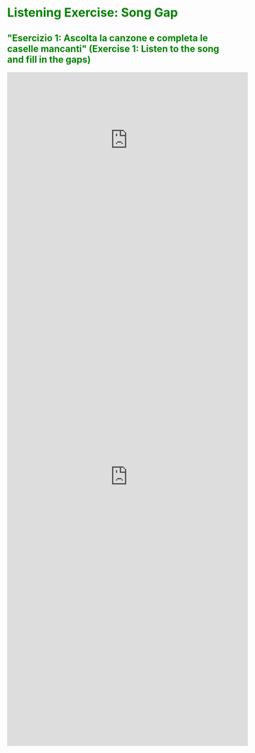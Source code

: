 <h1 style="color:green;"> Listening Exercise: Song Gap</h1>

<h2 style="color:green;">"Esercizio 1: Ascolta la canzone e completa le caselle mancanti"
    (Exercise 1: Listen to the song and fill in the gaps)</h2>

<iframe width="560" height="315" src="https://www.youtube.com/embed/t4IjJav7xbg" frameborder="0" allow="accelerometer; autoplay; encrypted-media; gyroscope; picture-in-picture" allowfullscreen></iframe>

<iframe src="https://h5p.org/h5p/embed/345716" width="560" height="1254" frameborder="0" allowfullscreen="allowfullscreen"></iframe>
